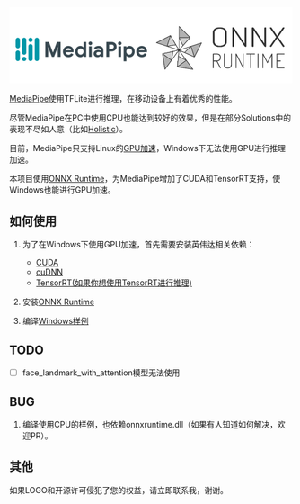 ![MediaPipe](docs/logo.png) 

[MediaPipe](https://github.com/google/mediapipe)使用TFLite进行推理，在移动设备上有着优秀的性能。

尽管MediaPipe在PC中使用CPU也能达到较好的效果，但是在部分Solutions中的表现不尽如人意（比如[Holistic](https://google.github.io/mediapipe/solutions/holistic.html)）。

目前，MediaPipe只支持Linux的[GPU加速](https://google.github.io/mediapipe/getting_started/gpu_support.html)，Windows下无法使用GPU进行推理加速。

本项目使用[ONNX Runtime](https://github.com/microsoft/onnxruntime)，为MediaPipe增加了CUDA和TensorRT支持，使Windows也能进行GPU加速。

## 如何使用

1. 为了在Windows下使用GPU加速，首先需要安装英伟达相关依赖：

    - [CUDA](https://developer.nvidia.com/cuda-toolkit)
    - [cuDNN](https://developer.nvidia.com/cudnn)
    - [TensorRT(如果你想使用TensorRT进行推理)](https://developer.nvidia.com/tensorrt)

2. 安装[ONNX Runtime](https://github.com/microsoft/onnxruntime/releases)

3. 编译[Windows样例](/windows_build_example.md)

## TODO

- [ ] face_landmark_with_attention模型无法使用

## BUG

1. 编译使用CPU的样例，也依赖onnxruntime.dll（如果有人知道如何解决，欢迎PR）。

## 其他

如果LOGO和开源许可侵犯了您的权益，请立即联系我，谢谢。